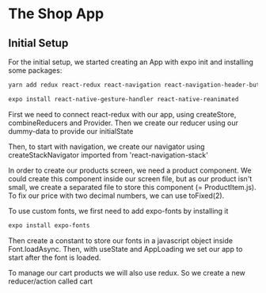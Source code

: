 # The Shop App

## Initial Setup

For the initial setup, we started creating an App with expo init and installing some packages:

```bash
yarn add redux react-redux react-navigation react-navigation-header-buttons react-navigation-drawer react-navigation-tabs react-navigation-stack

expo install react-native-gesture-handler react-native-reanimated
```

First we need to connect react-redux with our app, using createStore, combineReducers and Provider. Then we create our reducer using our dummy-data to provide our initialState

Then, to start with navigation, we create our navigator using createStackNavigator imported from 'react-navigation-stack'

In order to create our products screen, we need a product component. We could create this component inside our screen file, but as our product isn't small, we create a separated file to store this component (= ProductItem.js).
To fix our price with two decimal numbers, we can use toFixed(2).

To use custom fonts, we first need to add expo-fonts by installing it

```bash
expo install expo-fonts
```

Then create a constant to store our fonts in a javascript object inside Font.loadAsync. Then, with useState and AppLoading we set our app to start after the font is loaded.

To manage our cart products we will also use redux. So we create a new reducer/action called cart
